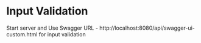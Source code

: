 # Input Validation

Start server and Use Swagger URL - http://localhost:8080/api/swagger-ui-custom.html for input validation